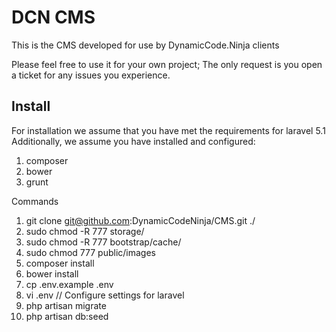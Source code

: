 # DCN CMS

This is the CMS developed for use by DynamicCode.Ninja clients

Please feel free to use it for your own project; The only request is you open a ticket for any issues you experience.

## Install
For installation we assume that you have met the requirements for laravel 5.1
Additionally, we assume you have installed and configured:

1. composer
1. bower
1. grunt

Commands

1. git clone git@github.com:DynamicCodeNinja/CMS.git ./
1. sudo chmod -R 777 storage/
1. sudo chmod -R 777 bootstrap/cache/
1. sudo chmod 777 public/images
1. composer install
1. bower install
1. cp .env.example .env
1. vi .env // Configure settings for laravel
1. php artisan migrate
1. php artisan db:seed